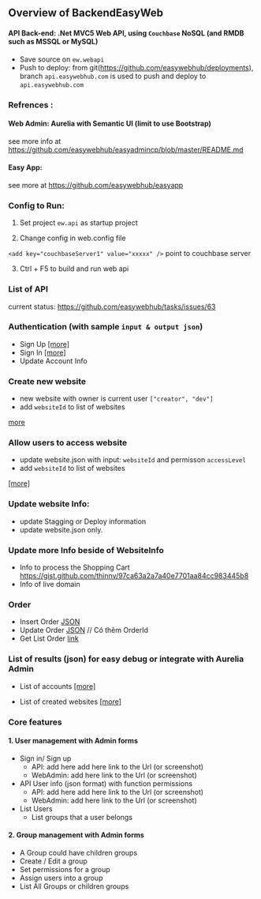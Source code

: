 
## Overview of BackendEasyWeb
#### API Back-end: .Net MVC5 Web API,  using ```Couchbase``` NoSQL (and RMDB such as MSSQL or MySQL)
   + Save source on ```ew.webapi```
   + Push to deploy: from git(https://github.com/easywebhub/deployments), branch ```api.easywebhub.com``` is used to push and deploy to ```api.easywebhub.com``` 

### Refrences :
#### Web Admin:  Aurelia with Semantic UI (limit to use Bootstrap)
   see more info at https://github.com/easywebhub/easyadmincp/blob/master/README.md
#### Easy App:
   see more at https://github.com/easywebhub/easyapp
   

### Config to Run:
1. Set project ```ew.api``` as startup project

2. Change config in web.config file

```<add key="couchbaseServer1" value="xxxxx" />``` point to couchbase server

3. Ctrl + F5 to build and run web api


   
### List of API 
current status: https://github.com/easywebhub/tasks/issues/63
### Authentication (with sample  ```input & output json```)
  + Sign Up [[more]](https://gist.github.com/thanhtdvn/0deddb983c95e64b15d7ba63532ac99b)
  + Sign In [[more]](https://gist.github.com/thanhtdvn/b24379343a50fe29cc9190fd0825231b)
  + Update Account Info

###  Create new website
  + new website with owner is current user ```["creator", "dev"]```
  + add ```websiteId``` to list of websites
  
  [more](https://gist.github.com/thanhtdvn/b1cf56686335287e603f90e0915ac836)

### Allow users to access website
  + update website.json with input:  ```websiteId``` and  permisson ```accessLevel```
  + add ```websiteId``` to list of websites
  
  [[more]](https://gist.github.com/thanhtdvn/f4b1f9b2687fbe0716ac281d27c49172)

### Update website Info:
  + update Stagging or Deploy information
  + update website.json  only.
  
### Update more Info beside of WebsiteInfo
  + Info to process the Shopping Cart https://gist.github.com/thinnv/97ca63a2a7a40e7701aa84cc983445b8
  + Info of live domain
  
### Order
  + Insert Order [JSON](https://gist.github.com/thinnv/584eacc7db1e8956dd2021b6ed5996d7)
  + Update Order [JSON](https://gist.github.com/thinnv/df86acfcd7a19e13072b4de29181a242) // Có thêm OrderId
  + Get List Order [link]( http://api.easywebhub.com//api-order/GetListOrder?siteId=mtfashion)

### List of results (json) for easy debug or integrate with Aurelia Admin
  + List of accounts [[more]](https://gist.github.com/thanhtdvn/a451ec9898d221b739f37087a3a7af12)
  
  + List of created websites [[more]](https://gist.github.com/thanhtdvn/ad72e51475204f0265caef91d15c7cf6) 

### Core features
#### 1. User management  with Admin forms
  + Sign in/ Sign up 
    + API: add here  add here link to the Url (or screenshot) 
    + WebAdmin: add here link to the Url (or screenshot)
  + API User info (json format) with function permissions 
    + API: add here  add here link to the Url (or screenshot) 
    + WebAdmin: add here link to the Url (or screenshot)
  + List Users 
    + List groups that a user belongs
 
#### 2. Group management with Admin forms
   + A Group could have children groups
   + Create / Edit a group 
   + Set permissions for a group
   + Assign users into a group
   + List All Groups or children groups 

